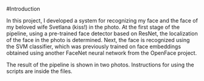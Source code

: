 #Introduction

In this project, I developed a system for recognizing my face and the face of my beloved wife Svetlana (kiss!) in the photo.
At the first stage of the pipeline, using a pre-trained face detector based on ResNet, the localization of the face 
in the photo is determined. Next, the face is recognized using the SVM classifier, which was previously trained on 
face embeddings obtained using another FaceNet neural network from the OpenFace project. 

The result of the pipeline is shown in two photos. Instructions for using the scripts are inside the files.

 
